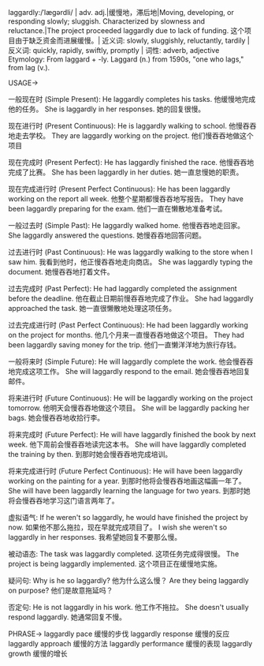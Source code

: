 laggardly:/ˈlæɡərdli/ | adv. adj.|缓慢地，滞后地|Moving, developing, or responding slowly; sluggish.  Characterized by slowness and reluctance.|The project proceeded laggardly due to lack of funding.  这个项目由于缺乏资金而进展缓慢。| 近义词: slowly, sluggishly, reluctantly, tardily | 反义词: quickly, rapidly, swiftly, promptly | 词性: adverb, adjective
Etymology: From laggard + -ly. Laggard (n.) from 1590s, "one who lags," from lag (v.).

USAGE->

一般现在时 (Simple Present):
He laggardly completes his tasks. 他缓慢地完成他的任务。
She is laggardly in her responses. 她的回复很慢。


现在进行时 (Present Continuous):
He is laggardly walking to school. 他慢吞吞地走去学校。
They are laggardly working on the project. 他们慢吞吞地做这个项目


现在完成时 (Present Perfect):
He has laggardly finished the race.  他慢吞吞地完成了比赛。
She has been laggardly in her duties. 她一直怠慢她的职责。


现在完成进行时 (Present Perfect Continuous):
He has been laggardly working on the report all week. 他整个星期都慢吞吞地写报告。
They have been laggardly preparing for the exam. 他们一直在懒散地准备考试。


一般过去时 (Simple Past):
He laggardly walked home. 他慢吞吞地走回家。
She laggardly answered the questions.  她慢吞吞地回答问题。


过去进行时 (Past Continuous):
He was laggardly walking to the store when I saw him. 我看到他时，他正慢吞吞地走向商店。
She was laggardly typing the document. 她慢吞吞地打着文件。


过去完成时 (Past Perfect):
He had laggardly completed the assignment before the deadline. 他在截止日期前慢吞吞地完成了作业。
She had laggardly approached the task. 她一直很懒散地处理这项任务。


过去完成进行时 (Past Perfect Continuous):
He had been laggardly working on the project for months. 他几个月来一直慢吞吞地做这个项目。
They had been laggardly saving money for the trip.  他们一直懒洋洋地为旅行存钱。


一般将来时 (Simple Future):
He will laggardly complete the work. 他会慢吞吞地完成这项工作。
She will laggardly respond to the email. 她会慢吞吞地回复邮件。


将来进行时 (Future Continuous):
He will be laggardly working on the project tomorrow. 他明天会慢吞吞地做这个项目。
She will be laggardly packing her bags. 她会慢吞吞地收拾行李。


将来完成时 (Future Perfect):
He will have laggardly finished the book by next week. 他下周前会慢吞吞地读完这本书。
She will have laggardly completed the training by then. 到那时她会慢吞吞地完成培训。


将来完成进行时 (Future Perfect Continuous):
He will have been laggardly working on the painting for a year. 到那时他将会慢吞吞地画这幅画一年了。
She will have been laggardly learning the language for two years. 到那时她将会慢吞吞地学习这门语言两年了。



虚拟语气:
If he weren't so laggardly, he would have finished the project by now. 如果他不那么拖拉，现在早就完成项目了。
I wish she weren't so laggardly in her responses. 我希望她回复不要那么慢。



被动语态:
The task was laggardly completed. 这项任务完成得很慢。
The project is being laggardly implemented.  这个项目正在缓慢地实施。



疑问句:
Why is he so laggardly?  他为什么这么慢？
Are they being laggardly on purpose? 他们是故意拖延吗？



否定句:
He is not laggardly in his work.  他工作不拖拉。
She doesn't usually respond laggardly. 她通常回复不慢。


PHRASE->
laggardly pace  缓慢的步伐
laggardly response 缓慢的反应
laggardly approach 缓慢的方法
laggardly performance 缓慢的表现
laggardly growth 缓慢的增长
